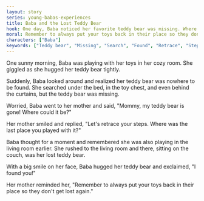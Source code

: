 ```yaml
---
layout: story
series: young-babas-experiences
title: Baba and the Lost Teddy Bear
hook: One day, Baba noticed her favorite teddy bear was missing. Where could it have gone?
moral: Remember to always put your toys back in their place so they don't get lost.
characters: ["Baba"]
keywords: ["Teddy bear", "Missing", "Search", "Found", "Retrace", "Steps", "Hug", "Reminder", "Toy chest", "Cozy room"]
---
```


One sunny morning, Baba was playing with her toys in her cozy room. She giggled as she hugged her teddy bear tightly.

Suddenly, Baba looked around and realized her teddy bear was nowhere to be found. She searched under the bed, in the toy chest, and even behind the curtains, but the teddy bear was missing.

Worried, Baba went to her mother and said, "Mommy, my teddy bear is gone! Where could it be?"

Her mother smiled and replied, "Let's retrace your steps. Where was the last place you played with it?"

Baba thought for a moment and remembered she was also playing in the living room earlier. She rushed to the living room and there, sitting on the couch, was her lost teddy bear.

With a big smile on her face, Baba hugged her teddy bear and exclaimed, "I found you!"

Her mother reminded her, "Remember to always put your toys back in their place so they don't get lost again."
